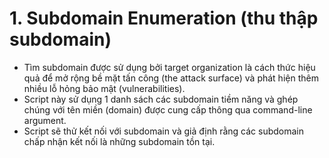 # 1. Subdomain Enumeration (thu thập subdomain)
- Tìm subdomain được sử dụng bởi target organization là cách thức hiệu quả để mở rộng bề mặt tấn công (the attack surface) và phát hiện thêm nhiều lỗ hỏng bảo mật (vulnerabilities).
- Script này sử dụng 1 danh sách các subdomain tiềm năng và ghép chúng với tên miền (domain) được cung cấp thông qua command-line argument.
- Script sẽ thử kết nối với subdomain và giả định rằng các subdomain chấp nhận kết nối là những subdomain tồn tại.

